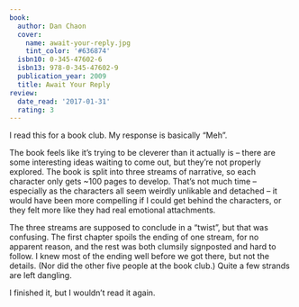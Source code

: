 ```yaml
---
book:
  author: Dan Chaon
  cover:
    name: await-your-reply.jpg
    tint_color: '#636874'
  isbn10: 0-345-47602-6
  isbn13: 978-0-345-47602-9
  publication_year: 2009
  title: Await Your Reply
review:
  date_read: '2017-01-31'
  rating: 3
---
```


I read this for a book club. My response is basically “Meh”.

The book feels like it’s trying to be cleverer than it actually is – there are some interesting ideas waiting to come out, but they’re not properly explored. The book is split into three streams of narrative, so each character only gets ~100 pages to develop. That’s not much time – especially as the characters all seem weirdly unlikable and detached – it would have been more compelling if I could get behind the characters, or they felt more like they had real emotional attachments.

The three streams are supposed to conclude in a “twist”, but that was confusing. The first chapter spoils the ending of one stream, for no apparent reason, and the rest was both clumsily signposted and hard to follow. I knew most of the ending well before we got there, but not the details. (Nor did the other five people at the book club.) Quite a few strands are left dangling.

I finished it, but I wouldn’t read it again.
